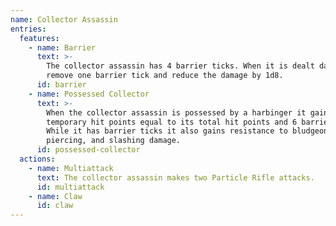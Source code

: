 ```yaml
---
name: Collector Assassin
entries:
  features:
    - name: Barrier
      text: >-
        The collector assassin has 4 barrier ticks. When it is dealt damage,
        remove one barrier tick and reduce the damage by 1d8.
      id: barrier
    - name: Possessed Collector
      text: >-
        When the collector assassin is possessed by a harbinger it gains
        temporary hit points equal to its total hit points and 6 barrier ticks.
        While it has barrier ticks it also gains resistance to bludgeoning,
        piercing, and slashing damage.
      id: possessed-collector
  actions:
    - name: Multiattack
      text: The collector assassin makes two Particle Rifle attacks.
      id: multiattack
    - name: Claw
      id: claw
---
```

